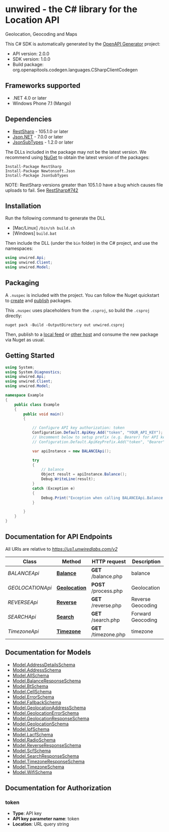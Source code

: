 # unwired - the C# library for the Location API

Geolocation, Geocoding and Maps

This C# SDK is automatically generated by the [OpenAPI Generator](https://openapi-generator.tech) project:

- API version: 2.0.0
- SDK version: 1.0.0
- Build package: org.openapitools.codegen.languages.CSharpClientCodegen

<a name="frameworks-supported"></a>
## Frameworks supported
- .NET 4.0 or later
- Windows Phone 7.1 (Mango)

<a name="dependencies"></a>
## Dependencies
- [RestSharp](https://www.nuget.org/packages/RestSharp) - 105.1.0 or later
- [Json.NET](https://www.nuget.org/packages/Newtonsoft.Json/) - 7.0.0 or later
- [JsonSubTypes](https://www.nuget.org/packages/JsonSubTypes/) - 1.2.0 or later

The DLLs included in the package may not be the latest version. We recommend using [NuGet](https://docs.nuget.org/consume/installing-nuget) to obtain the latest version of the packages:
```
Install-Package RestSharp
Install-Package Newtonsoft.Json
Install-Package JsonSubTypes
```

NOTE: RestSharp versions greater than 105.1.0 have a bug which causes file uploads to fail. See [RestSharp#742](https://github.com/restsharp/RestSharp/issues/742)

<a name="installation"></a>
## Installation
Run the following command to generate the DLL
- [Mac/Linux] `/bin/sh build.sh`
- [Windows] `build.bat`

Then include the DLL (under the `bin` folder) in the C# project, and use the namespaces:
```csharp
using unwired.Api;
using unwired.Client;
using unwired.Model;
```
<a name="packaging"></a>
## Packaging

A `.nuspec` is included with the project. You can follow the Nuget quickstart to [create](https://docs.microsoft.com/en-us/nuget/quickstart/create-and-publish-a-package#create-the-package) and [publish](https://docs.microsoft.com/en-us/nuget/quickstart/create-and-publish-a-package#publish-the-package) packages.

This `.nuspec` uses placeholders from the `.csproj`, so build the `.csproj` directly:

```
nuget pack -Build -OutputDirectory out unwired.csproj
```

Then, publish to a [local feed](https://docs.microsoft.com/en-us/nuget/hosting-packages/local-feeds) or [other host](https://docs.microsoft.com/en-us/nuget/hosting-packages/overview) and consume the new package via Nuget as usual.

<a name="getting-started"></a>
## Getting Started

```csharp
using System;
using System.Diagnostics;
using unwired.Api;
using unwired.Client;
using unwired.Model;

namespace Example
{
    public class Example
    {
        public void main()
        {

            // Configure API key authorization: token
            Configuration.Default.ApiKey.Add("token", "YOUR_API_KEY");
            // Uncomment below to setup prefix (e.g. Bearer) for API key, if needed
            // Configuration.Default.ApiKeyPrefix.Add("token", "Bearer");

            var apiInstance = new BALANCEApi();

            try
            {
                // balance
                Object result = apiInstance.Balance();
                Debug.WriteLine(result);
            }
            catch (Exception e)
            {
                Debug.Print("Exception when calling BALANCEApi.Balance: " + e.Message );
            }

        }
    }
}
```

<a name="documentation-for-api-endpoints"></a>
## Documentation for API Endpoints

All URIs are relative to *https://us1.unwiredlabs.com/v2*

Class | Method | HTTP request | Description
------------ | ------------- | ------------- | -------------
*BALANCEApi* | [**Balance**](docs/BALANCEApi.md#balance) | **GET** /balance.php | balance
*GEOLOCATIONApi* | [**Geolocation**](docs/GEOLOCATIONApi.md#geolocation) | **POST** /process.php | Geolocation
*REVERSEApi* | [**Reverse**](docs/REVERSEApi.md#reverse) | **GET** /reverse.php | Reverse Geocoding
*SEARCHApi* | [**Search**](docs/SEARCHApi.md#search) | **GET** /search.php | Forward Geocoding
*TimezoneApi* | [**Timezone**](docs/TimezoneApi.md#timezone) | **GET** /timezone.php | timezone


<a name="documentation-for-models"></a>
## Documentation for Models

 - [Model.AddressDetailsSchema](docs/AddressDetailsSchema.md)
 - [Model.AddressSchema](docs/AddressSchema.md)
 - [Model.AllSchema](docs/AllSchema.md)
 - [Model.BalanceResponseSchema](docs/BalanceResponseSchema.md)
 - [Model.BtSchema](docs/BtSchema.md)
 - [Model.CellSchema](docs/CellSchema.md)
 - [Model.ErrorSchema](docs/ErrorSchema.md)
 - [Model.FallbackSchema](docs/FallbackSchema.md)
 - [Model.GeolocationAddressSchema](docs/GeolocationAddressSchema.md)
 - [Model.GeolocationErrorSchema](docs/GeolocationErrorSchema.md)
 - [Model.GeolocationResponseSchema](docs/GeolocationResponseSchema.md)
 - [Model.GeolocationSchema](docs/GeolocationSchema.md)
 - [Model.IpfSchema](docs/IpfSchema.md)
 - [Model.LacfSchema](docs/LacfSchema.md)
 - [Model.RadioSchema](docs/RadioSchema.md)
 - [Model.ReverseResponseSchema](docs/ReverseResponseSchema.md)
 - [Model.ScfSchema](docs/ScfSchema.md)
 - [Model.SearchResponseSchema](docs/SearchResponseSchema.md)
 - [Model.TimezoneResponseSchema](docs/TimezoneResponseSchema.md)
 - [Model.TimezoneSchema](docs/TimezoneSchema.md)
 - [Model.WifiSchema](docs/WifiSchema.md)


<a name="documentation-for-authorization"></a>
## Documentation for Authorization

<a name="token"></a>
### token

- **Type**: API key
- **API key parameter name**: token
- **Location**: URL query string


